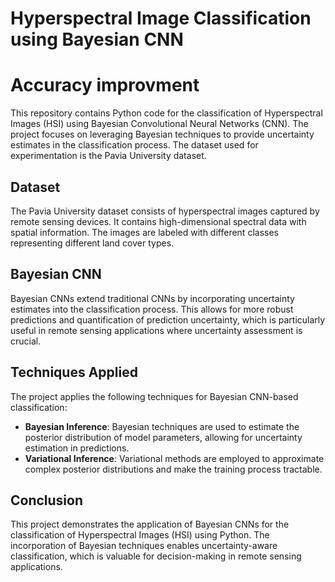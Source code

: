 # Hyperspectral Image Classification using Bayesian CNN
# Accuracy improvment
This repository contains Python code for the classification of Hyperspectral Images (HSI) using Bayesian Convolutional Neural Networks (CNN). The project focuses on leveraging Bayesian techniques to provide uncertainty estimates in the classification process. The dataset used for experimentation is the Pavia University dataset.

## Dataset

The Pavia University dataset consists of hyperspectral images captured by remote sensing devices. It contains high-dimensional spectral data with spatial information. The images are labeled with different classes representing different land cover types.

## Bayesian CNN

Bayesian CNNs extend traditional CNNs by incorporating uncertainty estimates into the classification process. This allows for more robust predictions and quantification of prediction uncertainty, which is particularly useful in remote sensing applications where uncertainty assessment is crucial.

## Techniques Applied

The project applies the following techniques for Bayesian CNN-based classification:

- **Bayesian Inference**: Bayesian techniques are used to estimate the posterior distribution of model parameters, allowing for uncertainty estimation in predictions.
- **Variational Inference**: Variational methods are employed to approximate complex posterior distributions and make the training process tractable.

## Conclusion

This project demonstrates the application of Bayesian CNNs for the classification of Hyperspectral Images (HSI) using Python. The incorporation of Bayesian techniques enables uncertainty-aware classification, which is valuable for decision-making in remote sensing applications.
